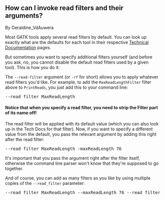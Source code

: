 ## How can I invoke read filters and their arguments?

By Geraldine_VdAuwera

<p>Most GATK tools apply several read filters by default. You can look up exactly what are the defaults for each tool in their respective <a rel="nofollow" href="http://www.broadinstitute.org/gatk/gatkdocs/">Technical Documentation</a> pages.</p>

<p>But sometimes you want to specify additional filters yourself (and before you ask, no, you cannot disable the default read filters used by a given tool). This is how you do it:</p>

<p>The <code class="code codeInline" spellcheck="false">--read-filter</code> argument (or <code class="code codeInline" spellcheck="false">-rf</code> for short) allows you to apply whatever read filters you'd like.  For example, to add the <code class="code codeInline" spellcheck="false">MaxReadLengthFilter</code> filter above to <code class="code codeInline" spellcheck="false">PrintReads</code>, you just add this to your command line:</p>

<pre class="code codeBlock" spellcheck="false">--read_filter MaxReadLength 
</pre>

<h4>Notice that when you specify a read filter, you need to strip the Filter part of its name off!</h4>

<p>The read filter will be applied with its default value (which you can also look up in the Tech Docs for that filter). Now, if you want to specify a different value from the default, you pass the relevant argument by adding this right after the read filter:</p>

<pre class="code codeBlock" spellcheck="false">--read_filter MaxReadLength -maxReadLength 76
</pre>

<p>It's important that you pass the argument right after the filter itself, otherwise the command line parser won't know that they're supposed to go together.</p>

<p>And of course, you can add as many filters as you like by using multiple copies of the <code class="code codeInline" spellcheck="false">--read_filter</code> parameter:</p>

<pre class="code codeBlock" spellcheck="false">--read_filter MaxReadLength --maxReadLength 76 --read_filter ZeroMappingQualityRead
</pre>

